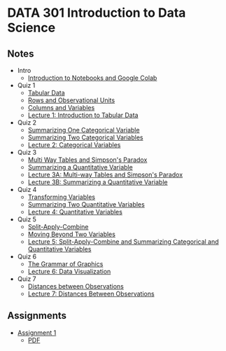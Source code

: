 # DATA 301 Introduction to Data Science

## Notes
- Intro
    - [Introduction to Notebooks and Google Colab](./notes/intro/Introduction_to_Notebooks_and_Colab.ipynb)
- Quiz 1
    - [Tabular Data](./notes/quiz1/Tabular_Data.ipynb)
    - [Rows and Observational Units](./notes/quiz1/Rows_and_Observational_Units.ipynb)
    - [Columns and Variables](./notes/quiz1/Columns_and_Variables.ipynb)
    - [Lecture 1: Introduction to Tabular Data](./notes/quiz1/Day_01_Introduction_to_Tabular_Data.ipynb)
- Quiz 2
    - [Summarizing One Categorical Variable](./notes/quiz2/Summarizing_One_Categorical_Variable.ipynb)
    - [Summarizing Two Categorical Variables](./notes/quiz2/Summarizing_Two_Categorical_Variables.ipynb)
    - [Lecture 2: Categorical Variables](./notes/quiz2/Day_02_Categorical_Variables.ipynb)
- Quiz 3
    - [Multi Way Tables and Simpson's Paradox](./notes/quiz3/Multi_Way_Tables_and_Simpson's_Paradox.ipynb)
    - [Summarizing a Quantitative Variable](./notes/quiz3/Summarizing_a_Quantitative_Variable.ipynb)
    - [Lecture 3A: Multi-way Tables and Simpson's Paradox](./notes/quiz3/Day_03A_Multi_Way_Tables_and_Simpson's_Paradox.ipynb)
    - [Lecture 3B: Summarizing a Quantitative Variable](./notes/quiz3/Day_03B_Summarizing_a_Quantitative_Variable.ipynb)
- Quiz 4
    - [Transforming Variables](./notes/quiz4/Transforming_Variables.ipynb)
    - [Summarizing Two Quantitative Variables](./notes/quiz4/Summarizing_Two_Quantitative_Variables.ipynb)
    - [Lecture 4: Quantitative Variables](./notes/quiz4/Day_04_Quantitative_Variables.ipynb)
- Quiz 5
    - [Split-Apply-Combine](./notes/quiz5/Split_Apply_Combine.ipynb)
    - [Moving Beyond Two Variables](./notes/quiz5/Beyond_Two_Variables.ipynb)
    - [Lecture 5: Split-Apply-Combine and Summarizing Categorical and Quantitative Variables](./notes/quiz5/Day_05_Relationships_between_Quantitative_and_Categorical_Variables.ipynb)
- Quiz 6
    - [The Grammar of Graphics](./notes/quiz6/Grammar_of_Graphics.ipynb)
    - [Lecture 6: Data Visualization](./notes/quiz6/Day_06_Data_Visualization.ipynb)
- Quiz 7
    - [Distances between Observations](./notes/quiz7/Distances_Between_Observations.ipynb)
    - [Lecture 7: Distances Between Observations](./notes/quiz7/Day_07_Distances_Between_Observations.ipynb)

## Assignments
- [Assignment 1](./assignments/DATA_301_Assignment_1_Sreshta_Talluri_and_Ishaan_Sathaye.ipynb)
    - [PDF](./assignments/DATA_301_Assignment_1_Sreshta_Talluri_and_Ishaan_Sathaye.pdf)
    